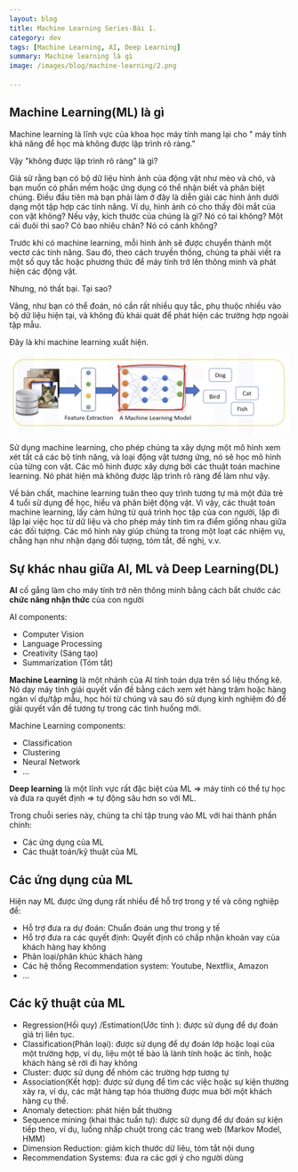 ```yaml
---
layout: blog
title: Machine Learning Series-Bài 1.
category: dev
tags: [Machine Learning, AI, Deep Learning]
summary: Machine learning là gì
image: /images/blog/machine-learning/2.png

---
```


##  Machine Learning(ML) là gì

Machine learning là lĩnh vực của khoa học máy tính mang lại cho " máy tính khả năng để học mà không được lập trình rõ ràng." 

Vậy "không được lập trình rõ ràng" là gì?

Giả sử rằng bạn có bộ dữ liệu hình ảnh của động vật như mèo và chó, và bạn muốn có phần mềm hoặc ứng dụng có thể nhận biết và phân biệt chúng. Điều đầu tiên mà bạn phải làm ở đây là diễn giải các hình ảnh dưới dạng một tập hợp các tính năng. Ví dụ, hình ảnh có cho thấy đôi mắt của con vật không? Nếu vậy, kích thước của chúng là gì? Nó có tai không? Một cái đuôi thì sao? Có bao nhiêu chân? Nó có cánh không? 

Trước khi có machine learning, mỗi hình ảnh sẽ được chuyển thành một vectơ các tính năng. Sau đó, theo cách truyền thống, chúng ta phải viết ra một số quy tắc hoặc phương thức để máy tính trở lên thông minh và phát hiện các động vật. 

Nhưng, nó thất bại. Tại sao? 

Vâng, như bạn có thể đoán, nó cần rất nhiều quy tắc, phụ thuộc nhiều vào bộ dữ liệu hiện tại, và không đủ khái quát để phát hiện các trường hợp ngoài tập mẫu. 

Đây là khi machine learning xuất hiện. 

![Machine learning](../images/blog/machine-learning/2.png)

Sử dụng machine learning, cho phép chúng ta xây dựng một mô hình xem xét tất cả các bộ tính năng, và loại động vật tương ứng, nó sẽ học mô hình của từng con vật. Các mô hình được xây dựng bởi các thuật toán machine learning. Nó phát hiện mà không được lập trình rõ ràng để làm như vậy. 

Về bản chất, machine learning tuân theo quy trình tương tự mà một đứa trẻ 4 tuổi sử dụng để học, hiểu và phân biệt động vật. Vì vậy, các thuật toán machine learning, lấy cảm hứng từ quá trình học tập của con người, lặp đi lặp lại việc học từ dữ liệu và cho phép máy tính tìm ra điểm giống nhau giữa các đối tượng. Các mô hình này giúp chúng ta trong một loạt các nhiệm vụ, chẳng hạn như nhận dạng đối tượng, tóm tắt, đề nghị, v.v.

## Sự khác nhau giữa AI, ML và Deep Learning(DL)

**AI** cố gắng làm cho máy tính trở nên thông minh bằng cách bắt chước các **chức năng nhận thức** của con người

AI components:

- Computer Vision
- Language Processing
- Creativity (Sáng tạo)
- Summarization (Tóm tắt)

**Machine Learning** là một nhánh của AI tính toán dựa trên số liệu thống kê. Nó  dạy máy tính giải quyết vấn đề bằng cách xem xét hàng trăm hoặc hàng ngàn ví dụ/tập mẫu, học hỏi từ chúng và sau đó sử dụng kinh nghiệm đó để giải quyết vấn đề tương tự trong các tình huống mới.

Machine Learning components:

- Classification
- Clustering
- Neural Network
- ...

**Deep learning** là một lĩnh vực rất đặc biệt của ML => máy tính có thể tự học và đưa ra quyết định => tự động sâu hơn so với ML.

Trong chuỗi series này, chúng ta chỉ tập trung vào ML với hai thành phần chính:

- Các ứng dụng của ML
- Các thuật toán/kỹ thuật của ML

## Các ứng dụng của ML

Hiện nay ML được ứng dụng rất nhiều để hỗ trợ trong y tế và công nghiệp để:

- Hỗ trợ đưa ra dự đoán: Chuẩn đoán ung thư trong y tế
- Hỗ trợ đưa ra các quyết định: Quyết định có chấp nhận khoản vay của khách hàng hay không
- Phân loại/phân khúc khách hàng
- Các hệ thống Recommendation system: Youtube, Nextflix, Amazon
- ...

## Các kỹ thuật của ML

- Regression(Hồi quy) /Estimation(Ước tính ): được sử dụng để dự đoán giá trị liên tục.
- Classification(Phân loại): được sử dụng để dự đoán lớp hoặc loại của một trường hợp, ví dụ, liệu một tế bào là lành tính hoặc ác tính, hoặc khách hàng sẽ rời đi hay không
- Cluster: được sử dụng để nhóm các trường hợp tương tự 
- Association(Kết hợp):  được sử dụng để tìm các việc hoặc sự kiện thường xảy ra, ví dụ, các mặt hàng tạp hóa thường được mua bởi một khách hàng cụ thể.
- Anomaly detection: phát hiện bất thường
- Sequence mining (khai thác tuần tự):  được sử dụng để dự đoán sự kiện tiếp theo, ví dụ, luồng nhấp chuột trong các trang web (Markov Model, HMM) 
- Dimension Reduction: giảm kích thước dữ liêu, tóm tắt nội dung
- Recommendation Systems: đưa ra các gợi ý cho người dùng



